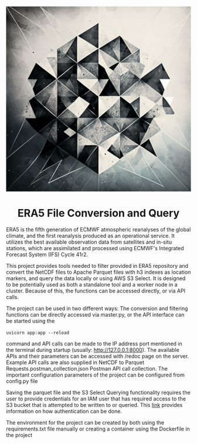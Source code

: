 <p align="center">
<img src="./title_image.png" alt="image" width="600">
</p>

<h1 align="center">
  ERA5 File Conversion and Query
  <br>
</h1>

ERA5 is the fifth generation of ECMWF atmospheric 
reanalyses of the global climate, and the first reanalysis produced as an operational service. 
It utilizes the best available observation data from satellites and in-situ stations, 
which are assimilated and processed using ECMWF's Integrated Forecast System (IFS) Cycle 41r2.

This project provides tools needed to filter provided in ERA5 repository and convert the NetCDF files to Apache Parquet files with h3 indexes as location markers, and query the data locally or using AWS S3 Select. It is designed to be potentially used as both a standalone tool and a worker node in a cluster. Because of this, the functions can be accessed directly, or via API calls.

The project can be used in two different ways: The conversion and filtering functions can be directly accessed via master.py, or the API interface can be started using the

``` uvicorn app:app --reload ```

command and API calls can be made to the IP address port mentioned in the terminal during startup (usually: http://127.0.0.1:8000). The available APIs and their parameters can be accessed with /redoc page on the server. Example API calls are also supplied in NetCDF to Parquet Requests.postman_collection.json Postman API call collection. The important configuration parameters of the project can be configured from config.py file

Saving the parquet file and the S3 Select Querying functionality requires the user to provide credentials for an IAM user that has required access to the S3 bucket that is attempted to be written to or queried. This [link](https://boto3.amazonaws.com/v1/documentation/api/latest/guide/configuration.html) provides information on how authentication can be done.

The environment for the project can be created by both using the requirements.txt file manually or creating a container using the Dockerfile in the project

